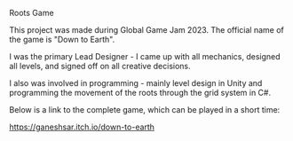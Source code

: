 Roots Game

This project was made during Global Game Jam 2023. The official name of the game is "Down to Earth".

I was the primary Lead Designer - I came up with all mechanics, designed all levels, and signed off on all creative decisions.

I also was involved in programming - mainly level design in Unity and programming the movement of the roots through the grid system in C#.

Below is a link to the complete game, which can be played in a short time:

https://ganeshsar.itch.io/down-to-earth
